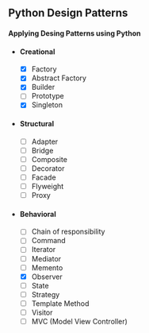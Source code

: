 ## Python Design Patterns

#### Applying Desing Patterns using Python

-   #### Creational

    -   [x] Factory
    -   [x] Abstract Factory
    -   [x] Builder
    -   [ ] Prototype
    -   [x] Singleton

-   #### Structural
    -   [ ] Adapter
    -   [ ] Bridge
    -   [ ] Composite
    -   [ ] Decorator
    -   [ ] Facade
    -   [ ] Flyweight
    -   [ ] Proxy
-   #### Behavioral
    -   [ ] Chain of responsibility
    -   [ ] Command
    -   [ ] Iterator
    -   [ ] Mediator
    -   [ ] Memento
    -   [x] Observer
    -   [ ] State
    -   [ ] Strategy
    -   [ ] Template Method
    -   [ ] Visitor
    -   [ ] MVC (Model View Controller)
